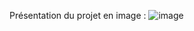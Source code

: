 Présentation du projet en image :
![image](https://user-images.githubusercontent.com/102954303/214386859-29a2ad22-c5b0-419a-b3f6-4377f17520da.png)
